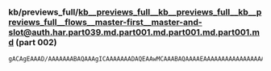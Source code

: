 ### kb/previews_full/kb__previews_full__kb__previews_full__kb__previews_full__flows__master-first__master-and-slot@auth.har.part039.md.part001.md.part001.md.part001.md (part 002)

```md
gACAgEAAAD/AAAAAAABAQAAAgICAAAAAAADAQEAAwMCAAABAQAAAAEAAAAAAAAAAAAAAAAA////AAAAAAACAgMA/v7+AAEBAQABAQEAAAABAAAAAAD+//0A/P7/ANbo7AD4/fwAAAAAAP7+/QAPCAoAIxcUA
```

```
